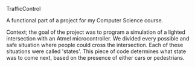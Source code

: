 TrafficControl

A functional part of a project for my Computer Science course.

Context; the goal of the project was to program a simulation of a lighted intersection with an Atmel microcontroller. We divided every possible and safe situation where people could cross the intersection. Each of these situations were called 'states'.  This piece of code determines what state was to come next, based on the presence of either cars or pedestrians.
